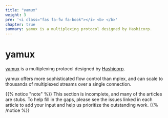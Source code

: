```yaml
---
title: "yamux"
weight: 3
pre: '<i class="fas fa-fw fa-book"></i> <b> </b>'
chapter: true
summary: yamux is a multiplexing protocol designed by Hashicorp.
---
```


# yamux

[yamux](https://github.com/hashicorp/yamux) is a multiplexing protocol designed by [Hashicorp](https://www.hashicorp.com/).

yamux offers more sophisticated flow control than mplex, and can scale to thousands of multiplexed streams over a single connection.

{{% notice "note" %}}
This section is incomplete, and many of the articles are stubs. To help fill in
the gaps, please see the issues linked in each article to add your input and
help us prioritize the outstanding work.
{{% /notice %}}
